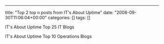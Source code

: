 ---
title: "Top 2 top n posts from IT's About Uptime"
date: "2008-09-30T11:06:04+00:00"
categories: []
tags: []

IT's About Uptime Top 25 IT Blogs

IT's About Uptime Top 10 Operations Blogs
